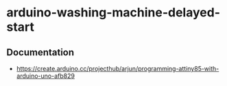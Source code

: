 # arduino-washing-machine-delayed-start

## Documentation
* https://create.arduino.cc/projecthub/arjun/programming-attiny85-with-arduino-uno-afb829
